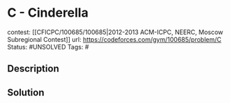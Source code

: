 # C - Cinderella

contest: [[CFICPC/100685/100685|2012-2013 ACM-ICPC, NEERC, Moscow Subregional Contest]]
url: https://codeforces.com/gym/100685/problem/C
Status: #UNSOLVED
Tags: #

## Description

## Solution

